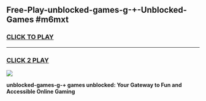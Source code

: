 
## Free-Play-unblocked-games-g-+-Unblocked-Games #m6mxt
<h3>
<a href="https://news.freeplayer.one?title=unblocked-games-g-+&ref=8M">CLICK TO PLAY</a></h3>
<hr>

<h3>
<a href="https://news.freeplayer.one?title=unblocked-games-g-+&ref=8M">CLICK 2 PLAY</a>
  
</h3>

<a href="https://news.freeplayer.one?title=unblocked-games-g-+&ref=8M"><img src="https://clearcache.store/games.png"></a>


**unblocked-games-g-+ games unblocked: Your Gateway to Fun and Accessible Online Gaming**
